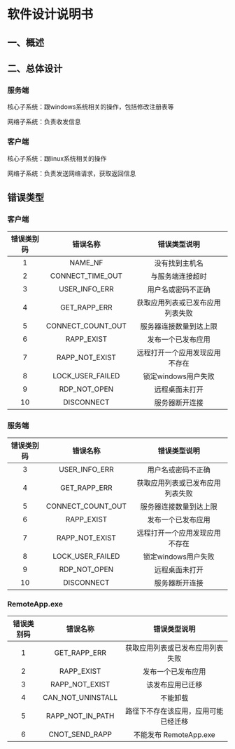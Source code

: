 # 软件设计说明书

## 一、概述

## 二、总体设计

### 服务端

核心子系统：跟windows系统相关的操作，包括修改注册表等

网络子系统：负责收发信息

### 客户端

核心子系统：跟linux系统相关的操作

网络子系统：负责发送网络请求，获取返回信息

## 错误类型

### 客户端

| 错误类别码 |     错误名称      |           错误类型说明           |
| :--------: | :---------------: | :------------------------------: |
|     1      |      NAME_NF      |          没有找到主机名          |
|     2      | CONNECT_TIME_OUT  |         与服务端连接超时         |
|     3      |   USER_INFO_ERR   |        用户名或密码不正确        |
|     4      |   GET_RAPP_ERR    | 获取应用列表或已发布应用列表失败 |
|     5      | CONNECT_COUNT_OUT |      服务器连接数量到达上限      |
|     6      |    RAPP_EXIST     |        发布一个已发布应用        |
|     7      |  RAPP_NOT_EXIST   |  远程打开一个应用发现应用不存在  |
|     8      | LOCK_USER_FAILED  |       锁定windows用户失败        |
|     9      |   RDP_NOT_OPEN    |          远程桌面未打开          |
|     10     |    DISCONNECT     |          服务器断开连接          |

### 服务端

| 错误类别码 |     错误名称      |           错误类型说明           |
| :--------: | :---------------: | :------------------------------: |
|     3      |   USER_INFO_ERR   |        用户名或密码不正确        |
|     4      |   GET_RAPP_ERR    | 获取应用列表或已发布应用列表失败 |
|     5      | CONNECT_COUNT_OUT |      服务器连接数量到达上限      |
|     6      |    RAPP_EXIST     |        发布一个已发布应用        |
|     7      |  RAPP_NOT_EXIST   |  远程打开一个应用发现应用不存在  |
|     8      | LOCK_USER_FAILED  |       锁定windows用户失败        |
|     9      |   RDP_NOT_OPEN    |          远程桌面未打开          |
|     10     |    DISCONNECT     |          服务器断开连接          |

### RemoteApp.exe

| 错误类别码 |     错误名称      |             错误类型说明             |
| :--------: | :---------------: | :----------------------------------: |
|     1      |   GET_RAPP_ERR    |   获取应用列表或已发布应用列表失败   |
|     2      |    RAPP_EXIST     |          发布一个已发布应用          |
|     3      |  RAPP_NOT_EXIST   |           该发布应用已迁移           |
|     4      | CAN_NOT_UNINSTALL |               不能卸载               |
|     5      | RAPP_NOT_IN_PATH  | 路径下不存在该应用，应用可能已经迁移 |
|     6      |  CNOT_SEND_RAPP   |        不能发布 RemoteApp.exe        |

